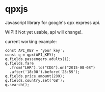 # qpxjs
Javascript library for google's qpx express api.

WIP!!! Not yet usable, api will change!.

current working example:

```
const API_KEY = 'your key';
const q = qpx(API_KEY);
q.fields.passengers.adults(1);
q.fields.fare
  .from("LHR").to("CDG").on("2015-08-08")
  .after('18:00').before('23:59');
q.fields.price.amount(200);
q.fields.country.set('GB');
q.search();
```